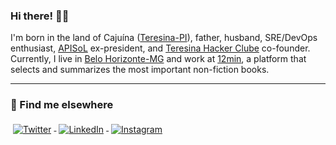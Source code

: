 ### Hi there! 👋🏼

I'm born in the land of Cajuína ([Teresina-PI](https://pt.wikipedia.org/wiki/Teresina)), father, husband, SRE/DevOps enthusiast, [APISoL](https://github.com/apisol) ex-president, and [Teresina Hacker Clube](https://github.com/teresinahc) co-founder. Currently, I live in [Belo Horizonte-MG](https://pt.wikipedia.org/wiki/Belo_Horizonte) and work at [12min](https://github.com/12min), a platform that selects and summarizes the most important non-fiction books.

---
### 📢  Find me elsewhere
<p align="left">
  <a href="https://twitter.com/olucasmac">
    <img src="https://raw.githubusercontent.com/olucasmac/MikeCodesDotNET/a8abbf37441f3253f74ea255a47f289208d7568c/Resources/twitter.svg" alt="Twitter" style="vertical-align:top; margin:4px">
  </a>  

  <a href="https://www.linkedin.com/in/olucasmac/">
    <img src="https://raw.githubusercontent.com/olucasmac/MikeCodesDotNET/a8abbf37441f3253f74ea255a47f289208d7568c/Resources/linkedIn.svg" alt="LinkedIn" style="vertical-align:top; margin:4px">
  </a>

  <a href="https://www.instagram.com/olucasmac/">
    <img src="https://raw.githubusercontent.com/olucasmac/MikeCodesDotNET/a8abbf37441f3253f74ea255a47f289208d7568c/Resources/instagram.svg" alt="Instagram" style="vertical-align:top; margin:4px">
  </a>
</p>
